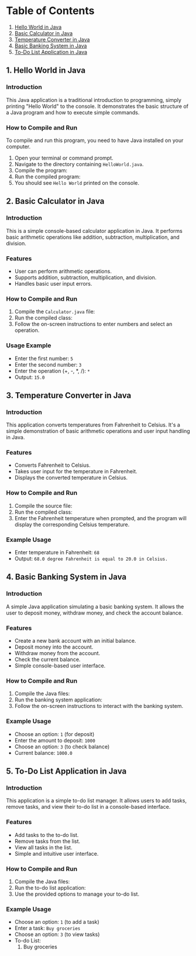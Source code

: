 # Table of Contents
1. [Hello World in Java](#1-hello-world-in-java)
2. [Basic Calculator in Java](#2-basic-calculator-in-java)
3. [Temperature Converter in Java](#3-temperature-converter-in-java)
4. [Basic Banking System in Java](#4-basic-banking-system-in-java)
5. [To-Do List Application in Java](#5-to-do-list-application-in-java)

## 1. Hello World in Java
### Introduction
This Java application is a traditional introduction to programming, simply printing "Hello World" to the console. It demonstrates the basic structure of a Java program and how to execute simple commands.

### How to Compile and Run
To compile and run this program, you need to have Java installed on your computer.

1. Open your terminal or command prompt.
2. Navigate to the directory containing `HelloWorld.java`.
3. Compile the program:
4. Run the compiled program:
5. You should see `Hello World` printed on the console.

## 2. Basic Calculator in Java
### Introduction
This is a simple console-based calculator application in Java. It performs basic arithmetic operations like addition, subtraction, multiplication, and division.

### Features
- User can perform arithmetic operations.
- Supports addition, subtraction, multiplication, and division.
- Handles basic user input errors.

### How to Compile and Run
1. Compile the `Calculator.java` file:
2. Run the compiled class:
3. Follow the on-screen instructions to enter numbers and select an operation.

### Usage Example
- Enter the first number: `5`
- Enter the second number: `3`
- Enter the operation (+, -, *, /): `*`
- Output: `15.0`

## 3. Temperature Converter in Java
### Introduction
This application converts temperatures from Fahrenheit to Celsius. It's a simple demonstration of basic arithmetic operations and user input handling in Java.

### Features
- Converts Fahrenheit to Celsius.
- Takes user input for the temperature in Fahrenheit.
- Displays the converted temperature in Celsius.

### How to Compile and Run
1. Compile the source file:
2. Run the compiled class:
3. Enter the Fahrenheit temperature when prompted, and the program will display the corresponding Celsius temperature.

### Example Usage
- Enter temperature in Fahrenheit: `68`
- Output: `68.0 degree Fahrenheit is equal to 20.0 in Celsius.`

## 4. Basic Banking System in Java
### Introduction
A simple Java application simulating a basic banking system. It allows the user to deposit money, withdraw money, and check the account balance.

### Features
- Create a new bank account with an initial balance.
- Deposit money into the account.
- Withdraw money from the account.
- Check the current balance.
- Simple console-based user interface.

### How to Compile and Run
1. Compile the Java files:
2. Run the banking system application:
3. Follow the on-screen instructions to interact with the banking system.

### Example Usage
- Choose an option: `1` (for deposit)
- Enter the amount to deposit: `1000`
- Choose an option: `3` (to check balance)
- Current balance: `1000.0`

## 5. To-Do List Application in Java
### Introduction
This application is a simple to-do list manager. It allows users to add tasks, remove tasks, and view their to-do list in a console-based interface.

### Features
- Add tasks to the to-do list.
- Remove tasks from the list.
- View all tasks in the list.
- Simple and intuitive user interface.

### How to Compile and Run
1. Compile the Java files:
2. Run the to-do list application:
3. Use the provided options to manage your to-do list.

### Example Usage
- Choose an option: `1` (to add a task)
- Enter a task: `Buy groceries`
- Choose an option: `3` (to view tasks)
- To-do List:
  1. Buy groceries
